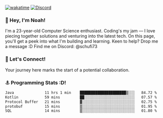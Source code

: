 [![wakatime](https://wakatime.com/badge/user/018b5c7c-fde2-4105-aa96-f5c758abb0a2.svg)](https://wakatime.com/@018b5c7c-fde2-4105-aa96-f5c758abb0a2)
[![Discord](https://img.shields.io/badge/Discord-5865F2?style=flat&logo=discord&logoColor=white)](https://discord.gg/eAW8AGXaGu)



### 👋 Hey, I'm Noah!
I'm a 23-year-old Computer Science enthusiast. Coding's my jam — I love piecing together solutions and venturing into the latest tech. On this page, you'll get a peek into what I'm building and learning. Keen to help? Drop me a message :D 
Find me on Discord: @schufi73

### 🤝 Let's Connect!
Your journey here marks the start of a potential collaboration.

### ⚓ Programming Stats :D!
<!--START_SECTION:waka-->

```txt
Java              11 hrs 1 min    █████████████████████▒░░░   84.72 %
Kotlin            59 mins         ██░░░░░░░░░░░░░░░░░░░░░░░   07.57 %
Protocol Buffer   21 mins         ▓░░░░░░░░░░░░░░░░░░░░░░░░   02.75 %
protobuf          15 mins         ▒░░░░░░░░░░░░░░░░░░░░░░░░   01.95 %
SQL               14 mins         ▒░░░░░░░░░░░░░░░░░░░░░░░░   01.80 %
```

<!--END_SECTION:waka-->
